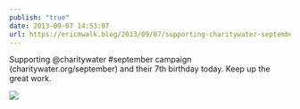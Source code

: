 ```yaml
---
publish: "true"
date: 2013-09-07 14:53:07
url: https://ericmwalk.blog/2013/09/07/supporting-charitywater-september.html
---
```


Supporting @charitywater #september campaign (charitywater.org/september) and their 7th birthday today. Keep up the great work.

![](https://ericmwalk.blog/uploads/2022/5aad2155bf.jpg)